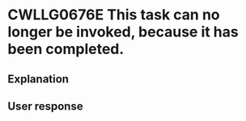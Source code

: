 # CWLLG0676E This task can no longer be invoked, because it has been completed.

## Explanation

## User response